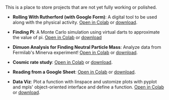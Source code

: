This is a place to store projects that are not yet fully working or polished. 

- **Rolling With Rutherford (with Google Form)**: A digital tool to be used along with the physical activity. [Open in Colab](https://colab.research.google.com/github/QuarkNet-HEP/coding-camp/blob/main/Work%20in%20Progress/Rolling_With_Rutherford_Using_Google_Forms.ipynb) or [download](https://github.com//QuarkNet-HEP/coding-camp/raw/master/Work%20in%20Progress/Rolling_With_Rutherford_Using_Google_Forms.ipynb).  

- **Finding Pi**: A Monte Carlo simulation using virtual darts to approximate the value of pi. [Open in Colab](https://colab.research.google.com/github/QuarkNet-HEP/coding-camp/blob/main/Work%20in%20Progress/Finding_Pi.ipynb) or [download](https://github.com//QuarkNet-HEP/coding-camp/raw/master/Work%20in%20Progress/Finding_Pi.ipynb)  

- **Dimuon Analysis for Finding Neutral Particle Mass**: Analyze data from Fermilab's Minerva experiment! [Open in Colab](https://colab.research.google.com/github/QuarkNet-HEP/coding-camp/blob/main/Work%20in%20Progress/minerva_v2.ipynb) or [download](https://github.com//QuarkNet-HEP/coding-camp/raw/master/Work%20in%20Progress/minerva_v2.ipynb).  

- **Cosmic rate study**: [Open in Colab](https://colab.research.google.com/github/QuarkNet-HEP/coding-camp/blob/main/Work%20in%20Progress/CRMD-eclipse-rate.ipynb) or [download](https://github.com//QuarkNet-HEP/coding-camp/raw/master/Work%20in%20Progress/CRMD-eclipse-rate.ipynb).  

- **Reading from a Google Sheet**: [Open in Colab](https://colab.research.google.com/github/QuarkNet-HEP/coding-camp/blob/main/Work%20in%20Progress/Read_from_Drive_example.ipynb) or [download](https://github.com//QuarkNet-HEP/coding-camp/raw/master/Work%20in%20Progress/Read_from_Drive_example.ipynb).  
- **Data Viz**: Plot a function with linspace and ustomize plots with pyplot and mpls' object-oriented interface and define a function. [Open in Colab](https://colab.research.google.com/github/QuarkNet-HEP/coding-camp/blob/main/Work%20in%20Progress/Data_Viz.ipynb) or [download](https://github.com//QuarkNet-HEP/coding-camp/raw/master/Work%20in%20Progress/Data_Viz.ipynb). 
